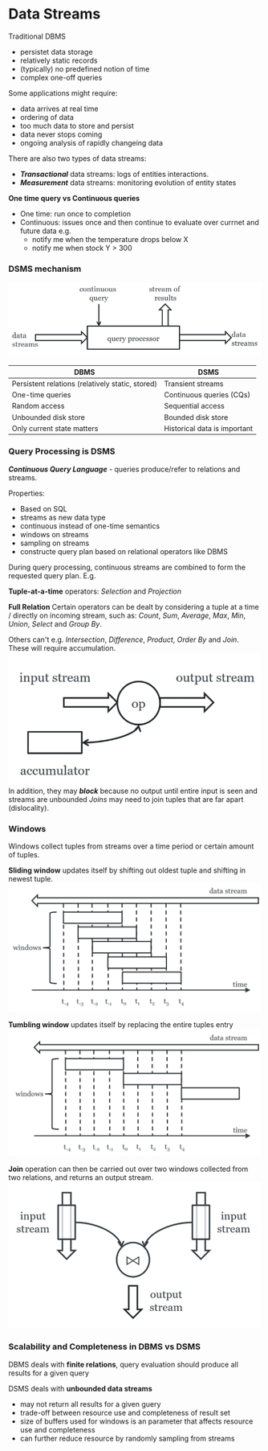 # Data Streams
Traditional DBMS
- persistet data storage
- relatively static records
- (typically) no predefined notion of time
- complex one-off queries

Some applications might require:
- data arrives at real time
- ordering of data
- too much data to store and persist
- data never stops coming
- ongoing analysis of rapidly changeing data

There are also two types of data streams:
- **_Transactional_** data streams: logs of entities interactions.
- **_Measurement_** data streams: monitoring evolution of entity states
 
 **One time query vs Continuous queries**
 - One time: run once to completion
 - Continuous: issues once and then continue to evaluate over currnet and future data e.g.
	 - notify me when the temperature drops below X
	 - notify me when stock Y > 300

### DSMS mechanism
![](https://github.com/werdnakof/DatabaseNotes/blob/master/images/dsms.png?raw=true)

| DBMS                                             | DSMS                         |
|--------------------------------------------------|------------------------------|
| Persistent relations (relatively static, stored) | Transient streams            |
| One-time queries                                 | Continuous queries (CQs)     |
| Random access                                    | Sequential access            |
| Unbounded disk store                             | Bounded disk store           |
| Only current state matters                       | Historical data is important |

### Query Processing is DSMS
**_Continuous Query Language_** - queries produce/refer to relations and streams.

Properties:
- Based on SQL
- streams as new data type
- continuous instead of one-time semantics
- windows on streams
- sampling on streams
- constructe query plan based on relational operators like DBMS

During query processing, continuous streams are combined to form the requested query plan. E.g.

**Tuple-at-a-time** operators: _Selection_ and _Projection_

**Full Relation**
Certain operators can be dealt by considering a tuple at a time / directly on incoming stream, such as:  _Count_, _Sum_, _Average_, _Max_, _Min_, _Union_,  _Select_ and _Group By_.
 
 Others can't e.g. _Intersection_, _Difference_, _Product_, _Order By_ and _Join_. These will require accumulation.
![](https://github.com/werdnakof/DatabaseNotes/blob/master/images/full-relation-op.png?raw=true)
 In addition, they may **_block_** because no output until entire input is seen and streams are unbounded _Joins_ may need to join tuples that are far apart (dislocality).

### Windows
Windows collect tuples from streams over a time period or certain amount of tuples.

**Sliding window** updates itself by shifting out oldest tuple and shifting in newest tuple.
![](https://github.com/werdnakof/DatabaseNotes/blob/master/images/window-sliding.png?raw=true)

**Tumbling window** updates itself by replacing the entire tuples entry
![](https://github.com/werdnakof/DatabaseNotes/blob/master/images/window-tumbling.png?raw=true)

**Join** operation can then be carried out over two windows collected from two relations, and returns an output stream.
![](https://github.com/werdnakof/DatabaseNotes/blob/master/images/window-join.png?raw=true)

### Scalability and Completeness in DBMS vs DSMS

DBMS deals with **finite relations**, query evaluation should produce all results for a given query

DSMS deals with **unbounded data streams**
- may not return all results for a given guery
- trade-off between resource use and completeness of result set
- size of buffers used for windows is an parameter that affects resource use and completeness
- can further reduce resource by randomly sampling from streams








<!--stackedit_data:
eyJoaXN0b3J5IjpbLTc3OTg0ODA4NCwtMTg1MjM0NzYwNSwtMT
Q4NzU0MTU2MSwtOTgzMzUwMjM5LC0xMzAzMTQ5NzU4LC0xMjE3
ODE4NTBdfQ==
-->